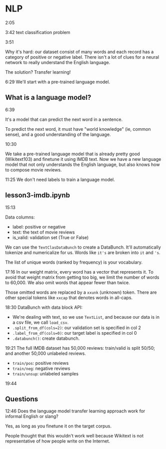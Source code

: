 # NLP

2:05

3:42 text classification problem

3:51

Why it's hard: our dataset consist of many words and each record has a category of positive or negative label. There isn't a lot of clues for a neural network to really understand the English language.

The solution? Transfer learning!

6:29 We'll start with a pre-trained language model.

## What is a language model?

6:39

It's a model that can predict the next word in a sentence.

To predict the next word, it must have "world knowledge" (ie, common sense), and a good understanding of the language.

10:30

We take a pre-trained language model that is already pretty good (Wikitext103) and finetune it using IMDB text. Now we have a new language model that not only understands the English language, but also knows how to compose movie reviews.

11:25 We don't need labels to train a language model. 

## lesson3-imdb.ipynb

15:13

Data columns:
- label: positive or negative
- text: the text of movie reviews
- is_valid: validation set (True or False)

We can use the `TextClasDataBunch` to create a DataBunch. It'll automatically tokenize and numericalize for us. Words like `it's` are broken into `it` and `'s`.

The list of unique words (ranked by frequency) is your vocabulary.

17:16 In our weight matrix, every word has a vector that represents it. To avoid that weight matrix from getting too big, we limit the number of words to 60,000. We also omit words that appear fewer than twice.

Those omitted words are replaced by a `xxunk` (unknown) token. There are other special tokens like `xxcap` that denotes words in all-caps.

18:30 DataBunch with data block API:
- We're dealing with text, so we use `TextList`, and because our data is in a csv file, we call `load_csv`.
- `.split_from_df(cols=2)`: our validation set is specified in col 2
- `.label_from_df(cols=0)`: our target label is specified in col 0
- `.databunch()`: create databunch.

19:21 The full IMDB dataset has 50,000 reviews: train/valid is split 50/50; and another 50,000 unlabeled reviews.
- `train/pos`: positive reviews
- `train/neg`: negative reviews
- `train/unsup`: unlabeled samples

19:44 

## Questions

12:46 Does the language model transfer learning approach work for informal English or slang?

Yes, as long as you finetune it on the target corpus.

People thought that this wouldn't work well because Wikitext is not representative of how people write on the Internet.

